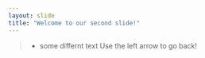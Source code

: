 ```yaml
---
layout: slide
title: "Welcome to our second slide!"
---
```

> - some differnt text
Use the left arrow to go back!
